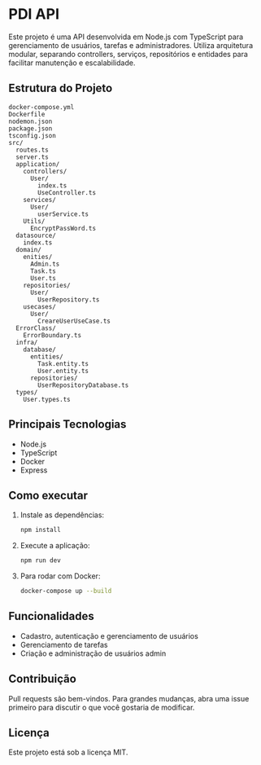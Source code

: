 # PDI API

Este projeto é uma API desenvolvida em Node.js com TypeScript para gerenciamento de usuários, tarefas e administradores. Utiliza arquitetura modular, separando controllers, serviços, repositórios e entidades para facilitar manutenção e escalabilidade.

## Estrutura do Projeto

```
docker-compose.yml
Dockerfile
nodemon.json
package.json
tsconfig.json
src/
  routes.ts
  server.ts
  application/
    controllers/
      User/
        index.ts
        UseController.ts
    services/
      User/
        userService.ts
    Utils/
      EncryptPassWord.ts
  datasource/
    index.ts
  domain/
    enities/
      Admin.ts
      Task.ts
      User.ts
    repositories/
      User/
        UserRepository.ts
    usecases/
      User/
        CreareUserUseCase.ts
  ErrorClass/
    ErrorBoundary.ts
  infra/
    database/
      entities/
        Task.entity.ts
        User.entity.ts
      repositories/
        UserRepositoryDatabase.ts
  types/
    User.types.ts
```

## Principais Tecnologias

- Node.js
- TypeScript
- Docker
- Express

## Como executar

1. Instale as dependências:
   ```bash
   npm install
   ```
2. Execute a aplicação:
   ```bash
   npm run dev
   ```
3. Para rodar com Docker:
   ```bash
   docker-compose up --build
   ```

## Funcionalidades

- Cadastro, autenticação e gerenciamento de usuários
- Gerenciamento de tarefas
- Criação e administração de usuários admin

## Contribuição

Pull requests são bem-vindos. Para grandes mudanças, abra uma issue primeiro para discutir o que você gostaria de modificar.

## Licença

Este projeto está sob a licença MIT.
